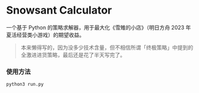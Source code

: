 # Snowsant Calculator

一个基于 Python 的策略求解器，用于最大化《雪雉的小店》（明日方舟 2023 年夏活经营类小游戏）的期望收益。

> 本来懒得写的，因为没多少技术含量，但不相信所谓「终极策略」中提到的全激进进货策略，最后还是花了半天写完了。

### 使用方法

```
python3 run.py
```
